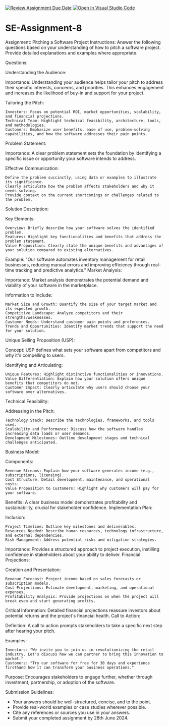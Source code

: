 [![Review Assignment Due Date](https://classroom.github.com/assets/deadline-readme-button-22041afd0340ce965d47ae6ef1cefeee28c7c493a6346c4f15d667ab976d596c.svg)](https://classroom.github.com/a/4bgukiqw)
[![Open in Visual Studio Code](https://classroom.github.com/assets/open-in-vscode-2e0aaae1b6195c2367325f4f02e2d04e9abb55f0b24a779b69b11b9e10269abc.svg)](https://classroom.github.com/online_ide?assignment_repo_id=15451788&assignment_repo_type=AssignmentRepo)
# SE-Assignment-8
 Assignment: Pitching a Software Project
 Instructions:
Answer the following questions based on your understanding of how to pitch a software project. Provide detailed explanations and examples where appropriate.

 Questions:

Understanding the Audience:

Importance: Understanding your audience helps tailor your pitch to address their specific interests, concerns, and priorities. This enhances engagement and increases the likelihood of buy-in and support for your project.

Tailoring the Pitch:

    Investors: Focus on potential ROI, market opportunities, scalability, and financial projections.
    Technical Team: Highlight technical feasibility, architecture, tools, and methodologies.
    Customers: Emphasize user benefits, ease of use, problem-solving capabilities, and how the software addresses their pain points.

Problem Statement:

Importance: A clear problem statement sets the foundation by identifying a specific issue or opportunity your software intends to address.

Effective Communication:

    Define the problem succinctly, using data or examples to illustrate its significance.
    Clearly articulate how the problem affects stakeholders and why it needs solving.
    Provide context on the current shortcomings or challenges related to the problem.

Solution Description:

Key Elements:

    Overview: Briefly describe how your software solves the identified problem.
    Features: Highlight key functionalities and benefits that address the problem statement.
    Value Proposition: Clearly state the unique benefits and advantages of your solution compared to existing alternatives.

Example:
"Our software automates inventory management for retail businesses, reducing manual errors and improving efficiency through real-time tracking and predictive analytics."
Market Analysis:

Importance: Market analysis demonstrates the potential demand and viability of your software in the marketplace.

Information to Include:

    Market Size and Growth: Quantify the size of your target market and its expected growth.
    Competitive Landscape: Analyze competitors and their strengths/weaknesses.
    Customer Needs: Understand customer pain points and preferences.
    Trends and Opportunities: Identify market trends that support the need for your solution.

Unique Selling Proposition (USP):

Concept: USP defines what sets your software apart from competitors and why it's compelling to users.

Identifying and Articulating:

    Unique Features: Highlight distinctive functionalities or innovations.
    Value Differentiation: Explain how your solution offers unique benefits that competitors do not.
    Customer Impact: Clearly articulate why users should choose your software over alternatives.

Technical Feasibility:

Addressing in the Pitch:

    Technology Stack: Describe the technologies, frameworks, and tools used.
    Scalability and Performance: Discuss how the software handles increasing data loads or user demands.
    Development Milestones: Outline development stages and technical challenges anticipated.

Business Model:

Components:

    Revenue Streams: Explain how your software generates income (e.g., subscriptions, licensing).
    Cost Structure: Detail development, maintenance, and operational costs.
    Value Proposition to Customers: Highlight why customers will pay for your software.

Benefits: A clear business model demonstrates profitability and sustainability, crucial for stakeholder confidence.
Implementation Plan:

Inclusion:

    Project Timeline: Outline key milestones and deliverables.
    Resources Needed: Describe human resources, technology infrastructure, and external dependencies.
    Risk Management: Address potential risks and mitigation strategies.

Importance: Provides a structured approach to project execution, instilling confidence in stakeholders about your ability to deliver.
Financial Projections:

Creation and Presentation:

    Revenue Forecast: Project income based on sales forecasts or subscription models.
    Cost Projections: Estimate development, marketing, and operational expenses.
    Profitability Analysis: Provide projections on when the project will break even and start generating profits.

Critical Information: Detailed financial projections reassure investors about potential returns and the project's financial health.
Call to Action:

Definition: A call to action prompts stakeholders to take a specific next step after hearing your pitch.

Examples:

    Investors: "We invite you to join us in revolutionizing the retail industry. Let's discuss how we can partner to bring this innovation to market."
    Customers: "Try our software for free for 30 days and experience firsthand how it can transform your business operations."

Purpose: Encourages stakeholders to engage further, whether through investment, partnership, or adoption of the software.

 Submission Guidelines:
- Your answers should be well-structured, concise, and to the point.
- Provide real-world examples or case studies wherever possible.
- Cite any references or sources you use in your answers.
- Submit your completed assignment by 28th June 2024.


